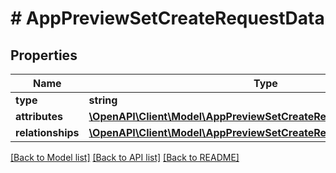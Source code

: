 # # AppPreviewSetCreateRequestData

## Properties

Name | Type | Description | Notes
------------ | ------------- | ------------- | -------------
**type** | **string** |  | 
**attributes** | [**\OpenAPI\Client\Model\AppPreviewSetCreateRequestDataAttributes**](AppPreviewSetCreateRequestDataAttributes.md) |  | 
**relationships** | [**\OpenAPI\Client\Model\AppPreviewSetCreateRequestDataRelationships**](AppPreviewSetCreateRequestDataRelationships.md) |  | 

[[Back to Model list]](../../README.md#documentation-for-models) [[Back to API list]](../../README.md#documentation-for-api-endpoints) [[Back to README]](../../README.md)


